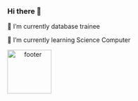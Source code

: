  ### Hi there 👋
   
🔭 I’m currently database trainee

🌱 I’m currently learning Science Computer

<img src="https://www.pngkit.com/png/full/415-4158413_pixelated-web-footer-background-vector-graphics.png" alt="footer" style="text-align: center;" height=100>

